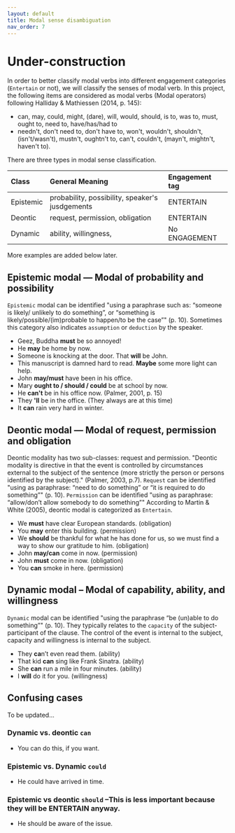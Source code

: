 ```yaml
---
layout: default
title: Modal sense disambiguation
nav_order: 7
---
```

# Under-construction

In order to better classify modal verbs into different engagement categories (`Entertain` or not), we will classify the senses of modal verb.
In this project, the following items are considered as modal verbs (Modal operators) following Halliday & Mathiessen (2014, p. 145):
- can, may, could, might, (dare), will, would, should, is to, was to, must, ought to, need to, have/has/had to
- needn't, don't need to, don't have to, won't, wouldn't, shouldn't, (isn't/wasn't), mustn't, oughtn't to, can't, couldn't, (mayn't, mightn't, haven't to).


There are three types in modal sense classification.

| Class     | General Meaning                                 | Engagement tag |
| :-------- | :---------------------------------------------- | :------------- |
| Epistemic | probability, possibility, speaker's jusdgements | ENTERTAIN      |
| Deontic   | request, permission, obligation                 | ENTERTAIN      |
| Dynamic   | ability, willingness,                           | No ENGAGEMENT  |

More examples are added below later.
## Epistemic modal — Modal of probability and possibility
`Epistemic` modal can be identified "using a paraphrase such as: “someone is likely/ unlikely to do something”, or “something is likely/possible/(im)probable to happen/to be the case”" (p. 10).
Sometimes this category also indicates `assumption` or `deduction` by the speaker.

- Geez, Buddha **must** be so annoyed!
- He **may** be home by now.
- Someone is knocking at the door. That **will** be John.
- This manuscript is damned hard to read. **Maybe** some more light can help.
- John **may/must** have been in his office. 
- Mary **ought to / should / could** be at school by now. 
- He **can't** be in his office now. (Palmer, 2001, p. 15)
- They **'ll** be in the office. (They always are at this time)
- It **can** rain very hard in winter.

## Deontic modal — Modal of request, permission and obligation
Deontic modality has two sub-classes: request and permission. "Deontic modality is directive in that the event is controlled by circumstances external to the subject of the sentence (more strictly the person or persons identified by the subject)." (Palmer, 2003, p.7).
`Request` can be identified "using as paraphrase: “need to do something” or “it is required to do something”" (p. 10).
`Permission` can be identified "using as paraphrase: “allow/don’t allow somebody to do something”"
According to Martin & White (2005), deontic modal is categorized as `Entertain`.
- We **must** have clear European standards.	(obligation)
- You **may** enter this building.	(permission)
- We **should** be thankful for what he has done for us, so we must find a way to show our gratitude to him.	(obligation)
- John **may/can** come in now. (permission)
- John **must** come in now.	(obligation)
- You **can** smoke in here. (permission)

## Dynamic modal – Modal of capability, ability, and willingness
`Dynamic` modal can be identified "using the paraphrase “be (un)able to do something”" (p. 10).
They typically relates to the `capacity` of the subject-participant of the clause.
The control of the event is internal to the subject, capacity and willingness is internal to the subject.

- They **ca**n’t even read them.	(ability)
- That kid **can** sing like Frank Sinatra.	(ability)
- She **can** run a mile in four minutes. (ability)
- I **will** do it for you.	(willingness)
  
## Confusing cases 
To be updated...
### Dynamic vs. deontic `can`
- You can do this, if you want.
  
### Epistemic vs. Dynamic `could`
- He could have arrived in time.

### Epistemic vs deontic `should` –This is less important because they will be ENTERTAIN anyway.
- He should be aware of the issue.


